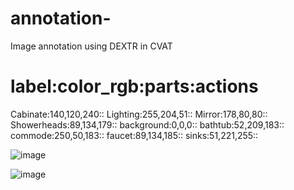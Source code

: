 # annotation-
Image annotation using DEXTR in CVAT
# label:color_rgb:parts:actions
Cabinate:140,120,240::
Lighting:255,204,51::
Mirror:178,80,80::
Showerheads:89,134,179::
background:0,0,0::
bathtub:52,209,183::
commode:250,50,183::
faucet:89,134,185::
sinks:51,221,255::



![image](https://user-images.githubusercontent.com/116526268/202929511-f4a80040-0bf5-49d5-b93e-b407a1b221b3.png)

![image](https://user-images.githubusercontent.com/116526268/202929863-82335276-9247-4b33-9de5-ad9ca6c98fac.png)


